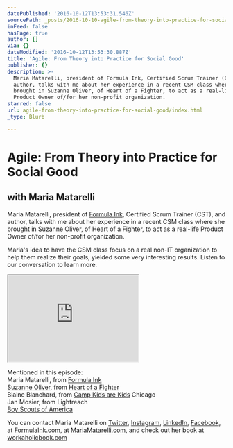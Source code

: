 ```yaml
---
datePublished: '2016-10-12T13:53:31.546Z'
sourcePath: _posts/2016-10-10-agile-from-theory-into-practice-for-social-good.md
inFeed: false
hasPage: true
author: []
via: {}
dateModified: '2016-10-12T13:53:30.887Z'
title: 'Agile: From Theory into Practice for Social Good'
publisher: {}
description: >-
  Maria Matarelli, president of Formula Ink, Certified Scrum Trainer (CST), and
  author, talks with me about her experience in a recent CSM class where she
  brought in Suzanne Oliver, of Heart of a Fighter, to act as a real-life
  Product Owner of/for her non-profit organization.
starred: false
url: agile-from-theory-into-practice-for-social-good/index.html
_type: Blurb

---
```

# Agile: From Theory into Practice for Social Good

## with Maria Matarelli

Maria Matarelli, president of [Formula Ink][0], Certified Scrum Trainer (CST), and author, talks with me about her experience in a recent CSM class where she brought in Suzanne Oliver, of Heart of a Fighter, to act as a real-life Product Owner of/for her non-profit organization.

Maria's idea to have the CSM class focus on a real non-IT organization to help them realize their goals, yielded some very interesting results. Listen to our conversation to learn more.

<iframe src="https://the-grid.github.io/ed-userhtml/?g=eJxlUMtuwzAM-xXDwI6p0m3dC01_ZfBDbYTKUmA7yLKvn9PeuhtFCiSlI52zS2hKXRkH6zVHzF9GVNCaksNgAcaa-NBN7FbMOyZfVtkFTYDJYwScqGhEoAgv-8P75-sHjEiXscJz38NCsY7w1lAdMSGU6iS6HLtEQuDm2oJ-Kog2fU5eHDGsWG7KlrgpU0ZWFzco-u1ic6SyTZEyhkoq4F24Ls22sV1wYUSoeUaw5l5lsK2LNbcyg933_VM7LmRlJrkMVtQa45h1Oc_MTUAUs6C_Un1kk_4-UvpvpzwwpyPc33z6A8q_hWA" height="200" style=""></iframe>

Mentioned in this episode:  
Maria Matarelli, from [Formula Ink][1]  
[Suzanne Oliver][2], from [Heart of a Fighter][3]  
Blaine Blanchard, from [Camp Kids are Kids][4] Chicago  
Jan Mosier, from Lightreach  
[Boy Scouts of America][5]

You can contact Maria Matarelli on [Twitter][6], [Instagram][7], [LinkedIn][8], [Facebook][9], at [FormulaInk.com][0], at [MariaMatarelli.com][10], and check out her book at [workaholicbook.com][11]

[0]: http://www.formulaink.com/
[1]: http://www.formulaink.com/ "Formula Ink"
[2]: https://www.linkedin.com/profile/view?id=47587512 "Suzanne Oliver"
[3]: http://www.heartofafighter.org/ "Heart of a Fighter"
[4]: http://www.campkidsarekids.org/
[5]: http://www.scouting.org/
[6]: http://www.twitter.com/mariamatarelli
[7]: http://instagram.com/mariamatarelli
[8]: http://www.linkedin.com/in/mariamatarelli
[9]: https://www.facebook.com/mariamatarellipage
[10]: http://mariamatarelli.com/
[11]: http://www.workaholicbook.com/